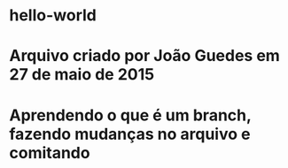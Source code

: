 # hello-world
# Arquivo criado por João Guedes em 27 de maio de 2015
# Aprendendo o que é um branch, fazendo mudanças no arquivo e comitando
